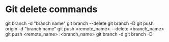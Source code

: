 # Git delete commands
git branch -d "branch name"
git branch --delete <branch>
git branch -D <branchName>
git push origin -d "branch name"
git push <remote_name> --delete <branch_name>
git push <remote_name> :<branch_name>
git branch -d <BranchName>
git branch -D <branchName>
